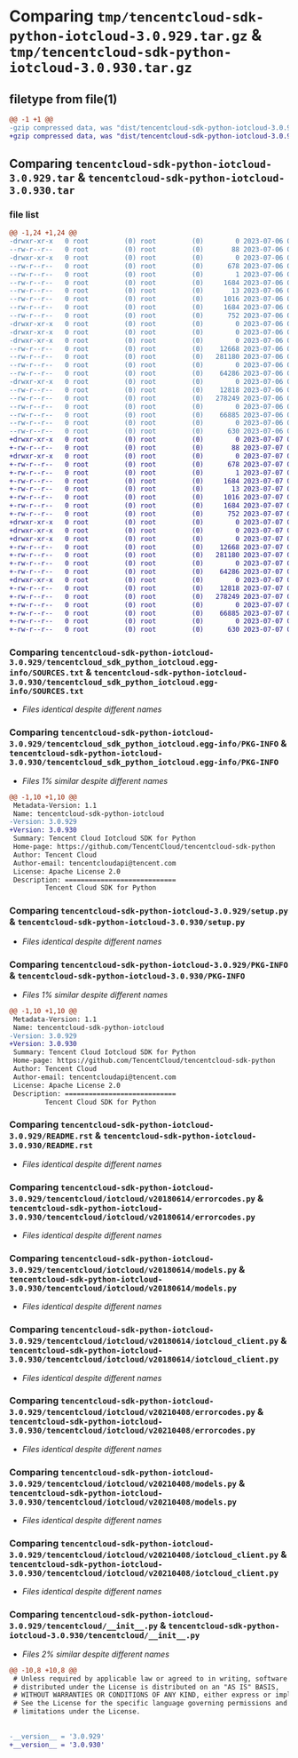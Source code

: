 # Comparing `tmp/tencentcloud-sdk-python-iotcloud-3.0.929.tar.gz` & `tmp/tencentcloud-sdk-python-iotcloud-3.0.930.tar.gz`

## filetype from file(1)

```diff
@@ -1 +1 @@
-gzip compressed data, was "dist/tencentcloud-sdk-python-iotcloud-3.0.929.tar", last modified: Thu Jul  6 00:28:28 2023, max compression
+gzip compressed data, was "dist/tencentcloud-sdk-python-iotcloud-3.0.930.tar", last modified: Fri Jul  7 00:26:06 2023, max compression
```

## Comparing `tencentcloud-sdk-python-iotcloud-3.0.929.tar` & `tencentcloud-sdk-python-iotcloud-3.0.930.tar`

### file list

```diff
@@ -1,24 +1,24 @@
-drwxr-xr-x   0 root         (0) root         (0)        0 2023-07-06 00:28:28.000000 tencentcloud-sdk-python-iotcloud-3.0.929/
--rw-r--r--   0 root         (0) root         (0)       88 2023-07-06 00:28:28.000000 tencentcloud-sdk-python-iotcloud-3.0.929/setup.cfg
-drwxr-xr-x   0 root         (0) root         (0)        0 2023-07-06 00:28:28.000000 tencentcloud-sdk-python-iotcloud-3.0.929/tencentcloud_sdk_python_iotcloud.egg-info/
--rw-r--r--   0 root         (0) root         (0)      678 2023-07-06 00:28:28.000000 tencentcloud-sdk-python-iotcloud-3.0.929/tencentcloud_sdk_python_iotcloud.egg-info/SOURCES.txt
--rw-r--r--   0 root         (0) root         (0)        1 2023-07-06 00:28:28.000000 tencentcloud-sdk-python-iotcloud-3.0.929/tencentcloud_sdk_python_iotcloud.egg-info/dependency_links.txt
--rw-r--r--   0 root         (0) root         (0)     1684 2023-07-06 00:28:28.000000 tencentcloud-sdk-python-iotcloud-3.0.929/tencentcloud_sdk_python_iotcloud.egg-info/PKG-INFO
--rw-r--r--   0 root         (0) root         (0)       13 2023-07-06 00:28:28.000000 tencentcloud-sdk-python-iotcloud-3.0.929/tencentcloud_sdk_python_iotcloud.egg-info/top_level.txt
--rw-r--r--   0 root         (0) root         (0)     1016 2023-07-06 00:28:28.000000 tencentcloud-sdk-python-iotcloud-3.0.929/setup.py
--rw-r--r--   0 root         (0) root         (0)     1684 2023-07-06 00:28:28.000000 tencentcloud-sdk-python-iotcloud-3.0.929/PKG-INFO
--rw-r--r--   0 root         (0) root         (0)      752 2023-07-06 00:28:28.000000 tencentcloud-sdk-python-iotcloud-3.0.929/README.rst
-drwxr-xr-x   0 root         (0) root         (0)        0 2023-07-06 00:28:28.000000 tencentcloud-sdk-python-iotcloud-3.0.929/tencentcloud/
-drwxr-xr-x   0 root         (0) root         (0)        0 2023-07-06 00:28:28.000000 tencentcloud-sdk-python-iotcloud-3.0.929/tencentcloud/iotcloud/
-drwxr-xr-x   0 root         (0) root         (0)        0 2023-07-06 00:28:28.000000 tencentcloud-sdk-python-iotcloud-3.0.929/tencentcloud/iotcloud/v20180614/
--rw-r--r--   0 root         (0) root         (0)    12668 2023-07-06 00:28:28.000000 tencentcloud-sdk-python-iotcloud-3.0.929/tencentcloud/iotcloud/v20180614/errorcodes.py
--rw-r--r--   0 root         (0) root         (0)   281180 2023-07-06 00:28:28.000000 tencentcloud-sdk-python-iotcloud-3.0.929/tencentcloud/iotcloud/v20180614/models.py
--rw-r--r--   0 root         (0) root         (0)        0 2023-07-06 00:28:28.000000 tencentcloud-sdk-python-iotcloud-3.0.929/tencentcloud/iotcloud/v20180614/__init__.py
--rw-r--r--   0 root         (0) root         (0)    64286 2023-07-06 00:28:28.000000 tencentcloud-sdk-python-iotcloud-3.0.929/tencentcloud/iotcloud/v20180614/iotcloud_client.py
-drwxr-xr-x   0 root         (0) root         (0)        0 2023-07-06 00:28:28.000000 tencentcloud-sdk-python-iotcloud-3.0.929/tencentcloud/iotcloud/v20210408/
--rw-r--r--   0 root         (0) root         (0)    12818 2023-07-06 00:28:28.000000 tencentcloud-sdk-python-iotcloud-3.0.929/tencentcloud/iotcloud/v20210408/errorcodes.py
--rw-r--r--   0 root         (0) root         (0)   278249 2023-07-06 00:28:28.000000 tencentcloud-sdk-python-iotcloud-3.0.929/tencentcloud/iotcloud/v20210408/models.py
--rw-r--r--   0 root         (0) root         (0)        0 2023-07-06 00:28:28.000000 tencentcloud-sdk-python-iotcloud-3.0.929/tencentcloud/iotcloud/v20210408/__init__.py
--rw-r--r--   0 root         (0) root         (0)    66885 2023-07-06 00:28:28.000000 tencentcloud-sdk-python-iotcloud-3.0.929/tencentcloud/iotcloud/v20210408/iotcloud_client.py
--rw-r--r--   0 root         (0) root         (0)        0 2023-07-06 00:28:28.000000 tencentcloud-sdk-python-iotcloud-3.0.929/tencentcloud/iotcloud/__init__.py
--rw-r--r--   0 root         (0) root         (0)      630 2023-07-06 00:28:28.000000 tencentcloud-sdk-python-iotcloud-3.0.929/tencentcloud/__init__.py
+drwxr-xr-x   0 root         (0) root         (0)        0 2023-07-07 00:26:06.000000 tencentcloud-sdk-python-iotcloud-3.0.930/
+-rw-r--r--   0 root         (0) root         (0)       88 2023-07-07 00:26:06.000000 tencentcloud-sdk-python-iotcloud-3.0.930/setup.cfg
+drwxr-xr-x   0 root         (0) root         (0)        0 2023-07-07 00:26:06.000000 tencentcloud-sdk-python-iotcloud-3.0.930/tencentcloud_sdk_python_iotcloud.egg-info/
+-rw-r--r--   0 root         (0) root         (0)      678 2023-07-07 00:26:06.000000 tencentcloud-sdk-python-iotcloud-3.0.930/tencentcloud_sdk_python_iotcloud.egg-info/SOURCES.txt
+-rw-r--r--   0 root         (0) root         (0)        1 2023-07-07 00:26:06.000000 tencentcloud-sdk-python-iotcloud-3.0.930/tencentcloud_sdk_python_iotcloud.egg-info/dependency_links.txt
+-rw-r--r--   0 root         (0) root         (0)     1684 2023-07-07 00:26:06.000000 tencentcloud-sdk-python-iotcloud-3.0.930/tencentcloud_sdk_python_iotcloud.egg-info/PKG-INFO
+-rw-r--r--   0 root         (0) root         (0)       13 2023-07-07 00:26:06.000000 tencentcloud-sdk-python-iotcloud-3.0.930/tencentcloud_sdk_python_iotcloud.egg-info/top_level.txt
+-rw-r--r--   0 root         (0) root         (0)     1016 2023-07-07 00:26:06.000000 tencentcloud-sdk-python-iotcloud-3.0.930/setup.py
+-rw-r--r--   0 root         (0) root         (0)     1684 2023-07-07 00:26:06.000000 tencentcloud-sdk-python-iotcloud-3.0.930/PKG-INFO
+-rw-r--r--   0 root         (0) root         (0)      752 2023-07-07 00:26:06.000000 tencentcloud-sdk-python-iotcloud-3.0.930/README.rst
+drwxr-xr-x   0 root         (0) root         (0)        0 2023-07-07 00:26:06.000000 tencentcloud-sdk-python-iotcloud-3.0.930/tencentcloud/
+drwxr-xr-x   0 root         (0) root         (0)        0 2023-07-07 00:26:06.000000 tencentcloud-sdk-python-iotcloud-3.0.930/tencentcloud/iotcloud/
+drwxr-xr-x   0 root         (0) root         (0)        0 2023-07-07 00:26:06.000000 tencentcloud-sdk-python-iotcloud-3.0.930/tencentcloud/iotcloud/v20180614/
+-rw-r--r--   0 root         (0) root         (0)    12668 2023-07-07 00:26:06.000000 tencentcloud-sdk-python-iotcloud-3.0.930/tencentcloud/iotcloud/v20180614/errorcodes.py
+-rw-r--r--   0 root         (0) root         (0)   281180 2023-07-07 00:26:06.000000 tencentcloud-sdk-python-iotcloud-3.0.930/tencentcloud/iotcloud/v20180614/models.py
+-rw-r--r--   0 root         (0) root         (0)        0 2023-07-07 00:26:06.000000 tencentcloud-sdk-python-iotcloud-3.0.930/tencentcloud/iotcloud/v20180614/__init__.py
+-rw-r--r--   0 root         (0) root         (0)    64286 2023-07-07 00:26:06.000000 tencentcloud-sdk-python-iotcloud-3.0.930/tencentcloud/iotcloud/v20180614/iotcloud_client.py
+drwxr-xr-x   0 root         (0) root         (0)        0 2023-07-07 00:26:06.000000 tencentcloud-sdk-python-iotcloud-3.0.930/tencentcloud/iotcloud/v20210408/
+-rw-r--r--   0 root         (0) root         (0)    12818 2023-07-07 00:26:06.000000 tencentcloud-sdk-python-iotcloud-3.0.930/tencentcloud/iotcloud/v20210408/errorcodes.py
+-rw-r--r--   0 root         (0) root         (0)   278249 2023-07-07 00:26:06.000000 tencentcloud-sdk-python-iotcloud-3.0.930/tencentcloud/iotcloud/v20210408/models.py
+-rw-r--r--   0 root         (0) root         (0)        0 2023-07-07 00:26:06.000000 tencentcloud-sdk-python-iotcloud-3.0.930/tencentcloud/iotcloud/v20210408/__init__.py
+-rw-r--r--   0 root         (0) root         (0)    66885 2023-07-07 00:26:06.000000 tencentcloud-sdk-python-iotcloud-3.0.930/tencentcloud/iotcloud/v20210408/iotcloud_client.py
+-rw-r--r--   0 root         (0) root         (0)        0 2023-07-07 00:26:06.000000 tencentcloud-sdk-python-iotcloud-3.0.930/tencentcloud/iotcloud/__init__.py
+-rw-r--r--   0 root         (0) root         (0)      630 2023-07-07 00:26:06.000000 tencentcloud-sdk-python-iotcloud-3.0.930/tencentcloud/__init__.py
```

### Comparing `tencentcloud-sdk-python-iotcloud-3.0.929/tencentcloud_sdk_python_iotcloud.egg-info/SOURCES.txt` & `tencentcloud-sdk-python-iotcloud-3.0.930/tencentcloud_sdk_python_iotcloud.egg-info/SOURCES.txt`

 * *Files identical despite different names*

### Comparing `tencentcloud-sdk-python-iotcloud-3.0.929/tencentcloud_sdk_python_iotcloud.egg-info/PKG-INFO` & `tencentcloud-sdk-python-iotcloud-3.0.930/tencentcloud_sdk_python_iotcloud.egg-info/PKG-INFO`

 * *Files 1% similar despite different names*

```diff
@@ -1,10 +1,10 @@
 Metadata-Version: 1.1
 Name: tencentcloud-sdk-python-iotcloud
-Version: 3.0.929
+Version: 3.0.930
 Summary: Tencent Cloud Iotcloud SDK for Python
 Home-page: https://github.com/TencentCloud/tencentcloud-sdk-python
 Author: Tencent Cloud
 Author-email: tencentcloudapi@tencent.com
 License: Apache License 2.0
 Description: ============================
         Tencent Cloud SDK for Python
```

### Comparing `tencentcloud-sdk-python-iotcloud-3.0.929/setup.py` & `tencentcloud-sdk-python-iotcloud-3.0.930/setup.py`

 * *Files identical despite different names*

### Comparing `tencentcloud-sdk-python-iotcloud-3.0.929/PKG-INFO` & `tencentcloud-sdk-python-iotcloud-3.0.930/PKG-INFO`

 * *Files 1% similar despite different names*

```diff
@@ -1,10 +1,10 @@
 Metadata-Version: 1.1
 Name: tencentcloud-sdk-python-iotcloud
-Version: 3.0.929
+Version: 3.0.930
 Summary: Tencent Cloud Iotcloud SDK for Python
 Home-page: https://github.com/TencentCloud/tencentcloud-sdk-python
 Author: Tencent Cloud
 Author-email: tencentcloudapi@tencent.com
 License: Apache License 2.0
 Description: ============================
         Tencent Cloud SDK for Python
```

### Comparing `tencentcloud-sdk-python-iotcloud-3.0.929/README.rst` & `tencentcloud-sdk-python-iotcloud-3.0.930/README.rst`

 * *Files identical despite different names*

### Comparing `tencentcloud-sdk-python-iotcloud-3.0.929/tencentcloud/iotcloud/v20180614/errorcodes.py` & `tencentcloud-sdk-python-iotcloud-3.0.930/tencentcloud/iotcloud/v20180614/errorcodes.py`

 * *Files identical despite different names*

### Comparing `tencentcloud-sdk-python-iotcloud-3.0.929/tencentcloud/iotcloud/v20180614/models.py` & `tencentcloud-sdk-python-iotcloud-3.0.930/tencentcloud/iotcloud/v20180614/models.py`

 * *Files identical despite different names*

### Comparing `tencentcloud-sdk-python-iotcloud-3.0.929/tencentcloud/iotcloud/v20180614/iotcloud_client.py` & `tencentcloud-sdk-python-iotcloud-3.0.930/tencentcloud/iotcloud/v20180614/iotcloud_client.py`

 * *Files identical despite different names*

### Comparing `tencentcloud-sdk-python-iotcloud-3.0.929/tencentcloud/iotcloud/v20210408/errorcodes.py` & `tencentcloud-sdk-python-iotcloud-3.0.930/tencentcloud/iotcloud/v20210408/errorcodes.py`

 * *Files identical despite different names*

### Comparing `tencentcloud-sdk-python-iotcloud-3.0.929/tencentcloud/iotcloud/v20210408/models.py` & `tencentcloud-sdk-python-iotcloud-3.0.930/tencentcloud/iotcloud/v20210408/models.py`

 * *Files identical despite different names*

### Comparing `tencentcloud-sdk-python-iotcloud-3.0.929/tencentcloud/iotcloud/v20210408/iotcloud_client.py` & `tencentcloud-sdk-python-iotcloud-3.0.930/tencentcloud/iotcloud/v20210408/iotcloud_client.py`

 * *Files identical despite different names*

### Comparing `tencentcloud-sdk-python-iotcloud-3.0.929/tencentcloud/__init__.py` & `tencentcloud-sdk-python-iotcloud-3.0.930/tencentcloud/__init__.py`

 * *Files 2% similar despite different names*

```diff
@@ -10,8 +10,8 @@
 # Unless required by applicable law or agreed to in writing, software
 # distributed under the License is distributed on an "AS IS" BASIS,
 # WITHOUT WARRANTIES OR CONDITIONS OF ANY KIND, either express or implied.
 # See the License for the specific language governing permissions and
 # limitations under the License.
 
 
-__version__ = '3.0.929'
+__version__ = '3.0.930'
```

